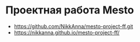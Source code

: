 # Проектная работа Mesto
- https://github.com/NikkAnna/mesto-project-ff.git
- https://nikkanna.github.io/mesto-project-ff/
